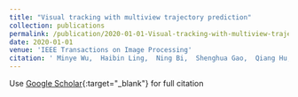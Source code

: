 ```yaml
---
title: "Visual tracking with multiview trajectory prediction"
collection: publications
permalink: /publication/2020-01-01-Visual-tracking-with-multiview-trajectory-prediction
date: 2020-01-01
venue: 'IEEE Transactions on Image Processing'
citation: ' Minye Wu,  Haibin Ling,  Ning Bi,  Shenghua Gao,  Qiang Hu,  Hao Sheng,  Jingyi Yu, &quot;Visual tracking with multiview trajectory prediction.&quot; IEEE Transactions on Image Processing, 2020.'
---
```

Use [Google Scholar](https://scholar.google.com/scholar?q=Visual+tracking+with+multiview+trajectory+prediction){:target="_blank"} for full citation